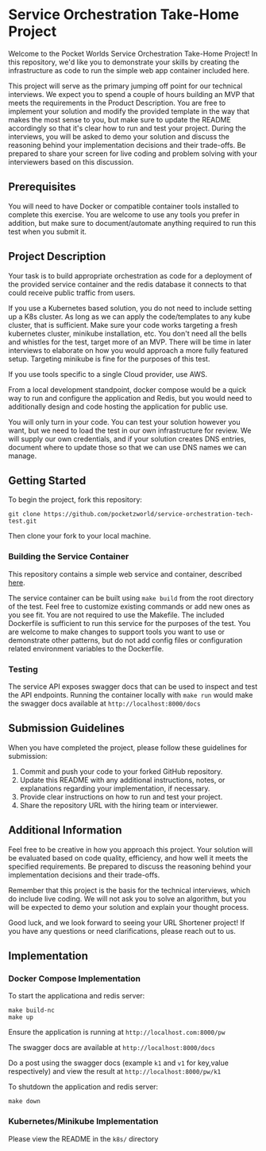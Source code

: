 # Service Orchestration Take-Home Project

Welcome to the Pocket Worlds Service Orchestration Take-Home Project! In this repository, we'd like you to demonstrate your
skills by creating the infrastructure as code to run the simple web app container included here.

This project will serve as the primary jumping off point for our technical interviews. We expect you to spend a 
couple of hours building an MVP that meets the requirements in the Product Description. You are free to implement 
your solution and modify the provided template in the way that makes the most sense to you, but make sure to 
update the README accordingly so that it's clear how to run and test your project. During the interviews, you will 
be asked to demo your solution and discuss the reasoning behind your implementation decisions and their trade-offs. 
Be prepared to share your screen for live coding and problem solving with your interviewers based on this discussion.

## Prerequisites

You will need to have Docker or compatible container tools installed to complete this exercise. You are welcome to use any tools
you prefer in addition, but make sure to document/automate anything required to run this test when you submit it.

## Project Description

Your task is to build appropriate orchestration as code for a deployment of the provided service container and the redis database it connects to that could receive 
public traffic from users.

If you use a Kubernetes based solution, you do not need to include setting up a K8s cluster. As long as we can apply the code/templates to any kube cluster, that is sufficient. Make sure your code works targeting a fresh kubernetes cluster, minikube installation, etc. You don't need all the bells and whistles for the test, target more of an MVP. There will be time in later interviews to elaborate on how you would approach a more fully featured setup. Targeting minikube is fine for the purposes of this test.

If you use tools specific to a single Cloud provider, use AWS.

From a local development standpoint, docker compose would be a quick way to run and configure the application and Redis, but you would 
need to additionally design and code hosting the application for public use.

You will only turn in your code. You can test your solution however you want, but we need to load the test in our own infrastructure for review. We will supply our own credentials, and if your solution creates DNS entries, document where to update those so that we can use DNS names we can manage.

## Getting Started

To begin the project, fork this repository:

```commandline
git clone https://github.com/pocketzworld/service-orchestration-tech-test.git
```

Then clone your fork to your local machine.

### Building the Service Container

This repository contains a simple web service and container, described [here](https://github.com/pocketzworld/service-orchestration-tech-test/blob/main/service/README.md).

The service container can be built using `make build` from the root directory of the test. Feel free to customize existing commands or add new ones as you see fit. You are not required to use the Makefile. The included Dockerfile is sufficient to run this service for the purposes of the test. You are welcome to make changes to support tools you want to use or demonstrate other patterns, but do not add config files or configuration related environment variables to the Dockerfile.

### Testing

The service API exposes swagger docs that can be used to inspect and test the API endpoints. Running the container locally with `make run` would make the swagger docs available at `http://localhost:8000/docs`

## Submission Guidelines

When you have completed the project, please follow these guidelines for submission:

1. Commit and push your code to your forked GitHub repository.
2. Update this README with any additional instructions, notes, or explanations regarding your implementation, if necessary.
3. Provide clear instructions on how to run and test your project.
4. Share the repository URL with the hiring team or interviewer.

## Additional Information

Feel free to be creative in how you approach this project. Your solution will be evaluated based on code quality,
efficiency, and how well it meets the specified requirements. Be prepared to discuss the reasoning behind your
implementation decisions and their trade-offs.

Remember that this project is the basis for the technical interviews, which do include live coding. We will not
ask you to solve an algorithm, but you will be expected to demo your solution and explain your thought process.

Good luck, and we look forward to seeing your URL Shortener project! If you have any questions or need
clarifications, please reach out to us.

## Implementation
### Docker Compose Implementation

To start the applicationa and redis server:
```
make build-nc
make up
```

Ensure the application is running at `http://localhost.com:8000/pw`

The swagger docs are available at `http://localhost:8000/docs`

Do a post using the swagger docs (example `k1` and `v1` for key,value respectively) and view the result at `http://localhost:8000/pw/k1`

To shutdown the application and redis server:
```
make down
```

### Kubernetes/Minikube Implementation

Please view the README in the `k8s/` directory